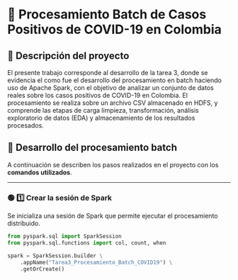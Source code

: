 # 🧩 Procesamiento Batch de Casos Positivos de COVID-19 en Colombia

## 📘 Descripción del proyecto

El presente trabajo corresponde al desarrollo de la tarea 3, donde se evidencia el como fue el desarrollo del procesamiento en batch haciendo uso de Apache Spark, con el objetivo de analizar un conjunto de datos reales sobre los casos positivos de COVID-19 en Colombia. El procesamiento se realiza sobre un archivo CSV almacenado en HDFS, y comprende las etapas de carga limpieza, transformación, análisis exploratorio de datos (EDA) y almacenamiento de los resultados procesados.



## 🧠 Desarrollo del procesamiento batch

A continuación se describen los pasos realizados en el proyecto con los **comandos utilizados**.

---

### 🟢 1️⃣ Crear la sesión de Spark

Se inicializa una sesión de Spark que permite ejecutar el procesamiento distribuido.  

```python
from pyspark.sql import SparkSession
from pyspark.sql.functions import col, count, when

spark = SparkSession.builder \
    .appName("Tarea3_Procesamiento_Batch_COVID19") \
    .getOrCreate()






